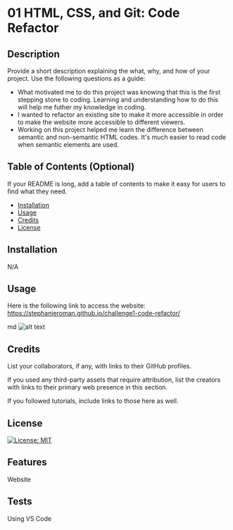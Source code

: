 # 01 HTML, CSS, and Git: Code Refactor

## Description

Provide a short description explaining the what, why, and how of your project. Use the following questions as a guide:

- What motivated me to do this project was knowing that this is the first stepping stone to coding. Learning and understanding how to do this will help me futher my knowledge in coding.
- I wanted to refactor an existing site to make it more accessible in order to make the website more accessible to different viewers.
- Working on this project helped me learn the difference between semantic and non-semantic HTML codes. It's much easier to read code when semantic elements are used. 

## Table of Contents (Optional)

If your README is long, add a table of contents to make it easy for users to find what they need.

- [Installation](#installation)
- [Usage](#usage)
- [Credits](#credits)
- [License](#license)

## Installation

N/A

## Usage

Here is the following link to access the website:
https://stephanieroman.github.io/challenge1-code-refactor/

md
![alt text](assets/images/Screenshot%202023-06-15%20at%2011.13.58%20PM.png)


## Credits

List your collaborators, if any, with links to their GitHub profiles.

If you used any third-party assets that require attribution, list the creators with links to their primary web presence in this section.

If you followed tutorials, include links to those here as well.

## License

[![License: MIT](https://img.shields.io/badge/License-MIT-yellow.svg)](https://opensource.org/licenses/MIT)



## Features

Website


## Tests

Using VS Code